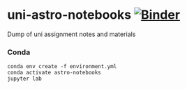 # uni-astro-notebooks [![Binder](https://mybinder.org/badge_logo.svg)](https://mybinder.org/v2/gh/danwild/uni-astro-notebooks/HEAD)

Dump of uni assignment notes and materials

### Conda

```shell
conda env create -f environment.yml
conda activate astro-notebooks
jupyter lab
```
